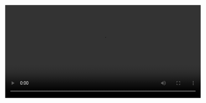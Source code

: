 <video width="630" height="300" controls>
  <source src="https://youtu.be/Nb_6BuZ3Brc" type="video/mp4">
  Your browser does not support the video tag.
</video>
